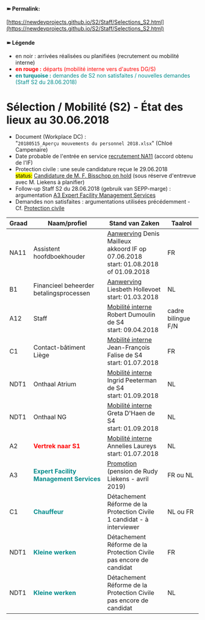 <link rel="stylesheet" href="https://newdevprojects.github.io/S2/S2.css">

#### &#10173; Permalink: 
[https://newdevprojects.github.io/S2/Staff/Selections_S2.html](https://newdevprojects.github.io/S2/Staff/Selections_S2.html)

#### &#10173; Légende

* en noir : arrivées réalisées ou planifiées (recrutement ou mobilité interne)
* <font color="red"><b>en rouge :</b> départs (mobilité interne vers d'autres DG/S)</font>
* <font color="darkcyan"><b>en turquoise :</b> demandes de S2 non satisfaites / nouvelles demandes (Staff S2 du 28.06.2018)</font>

# Sélection / Mobilité (S2) - &Eacute;tat des lieux au 30.06.2018

* Document (Workplace DC) :  
"`20180515_Aperçu mouvements du personnel 2018.xlsx`" (Chloé Campenaire)
* Date probable de l'entrée en service [recrutement NA11](http://nimb.ws/jNcbgk) (accord obtenu de l'IF)
* Protection civile : une seule candidature reçue le 29.06.2018<br><mark>status:</mark> [Candidature de M. F. Bisschop on hold](http://nimb.ws/oWt5fC) (sous réserve d'entrevue avec M. Liekens à planifier)
* Follow-up Staff S2 du 28.06.2018 (gebruik van SEPP-marge) : argumentation [A3 Expert Facility Management Services](http://nimb.ws/3OTHfC)
* Demandes non satisfaites : argumentations utilisées précédemment - Cf. [Protection civile](http://nimb.ws/YZ8LMl)

| Graad | Naam/profiel | Stand van Zaken | Taalrol |
| --- | --- | --- | --- |
| NA11 | Assistent hoofdboekhouder | <u>Aanwerving</u> Denis Mailleux<br>akkoord IF op 07.06.2018<br>start: 01.08.2018 of 01.09.2018 | FR |
|  B1 |  Financieel beheerder betalingsprocessen | <u>Aanwerving</u> Liesbeth Hollevoet<br>start: 01.03.2018 | NL |
| A12 | Staff | <u>Mobilité interne</u> Robert Dumoulin de S4<br>start: 09.04.2018 | cadre bilingue F/N |
| C1 | Contact-bâtiment Liège | <u>Mobilité interne</u> Jean-François Falise de S4<br>start: 01.07.2018 | FR |
| NDT1 | Onthaal Atrium | <u>Mobilité interne</u> Ingrid Peeterman de S4<br>start: 01.09.2018 | NL |
| NDT1 | Onthaal NG | <u>Mobilité interne</u> Greta D'Haen de S4<br>start: 01.09.2018 | NL |
| A2 | <font color="red"><b>Vertrek naar S1</b></font> | <u>Mobilité interne</u> Annelies Laureys<br>start: 01.07.2018 | NL |
| A3 | <font color="darkcyan"><b>Expert Facility Management Services</b></font> | <u>Promotion</u><br>(pension de Rudy Liekens - avril 2019) | FR ou NL |
| C1 | <font color="darkcyan"><b>Chauffeur</b></font> | Détachement<br>Réforme de la Protection Civile<br>1 candidat - à interviewer | NL ou FR |
| NDT1 | <font color="darkcyan"><b>Kleine werken</b></font> | Détachement<br>Réforme de la Protection Civile<br>pas encore de candidat | FR |
| NDT1 | <font color="darkcyan"><b>Kleine werken</b></font> | Détachement<br>Réforme de la Protection Civile<br>pas encore de candidat | NL |

